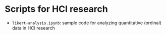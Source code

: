 # Scripts for HCI research
- `likert-analysis.ipynb`: sample code for analyzing quantitative (ordinal) data in HCI research
